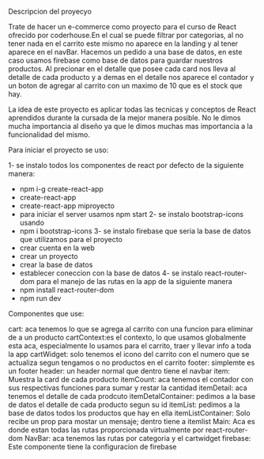 Descripcion del proyecyo

Trate de hacer un e-commerce como proyecto para el curso de React ofrecido por coderhouse.En el cual se puede filtrar por categorias, al no tener nada en el carrito este mismo no aparece en la landing y al tener aparece en el navBar.
Hacemos un pedido a una base de datos, en este caso usamos firebase como base de datos para guardar nuestros productos.
Al precionar en el detalle que posee cada card nos lleva al detalle de cada producto y a demas en el detalle nos aparece el contador y un boton de agregar al carrito con un maximo de 10 que es el stock que hay. 

La idea de este proyecto es aplicar todas las tecnicas y conceptos de React aprendidos durante la cursada de la mejor manera posible. No le dimos mucha importancia al diseño ya que le dimos muchas mas importancia a la funcionalidad del mismo.

Para iniciar el proyecto se uso:

1- se instalo todos los componentes de react por defecto de la siguiente manera: 
- npm i-g create-react-app
- create-react-app
- create-react-app miproyecto
- para iniciar el server usamos npm start
2- se instalo bootstrap-icons usando 
- npm i bootstrap-icons
3- se instalo firebase que seria la base de datos que utilizamos para el proyecto
- crear cuenta en la web
- crear un proyecto 
- crear la base de datos
- establecer coneccion con la base de datos
4- se instalo react-router-dom para el manejo de las rutas en la app de la siguiente manera
- npm install react-router-dom
- npm run dev

Componentes que use:

cart: aca tenemos lo que se agrega al carrito con una funcion para eliminar de a un producto
cartContext:es el contexto, lo que usamos globalmente esta aca, especialmente lo usamos para el carrito, traer y llevar info a toda la app
cartWidget: solo tenemos el icono del carrito con el numero que se actualiza segun tengamos o no productos en el carrito
footer: simplemte es un footer
header: un header normal que dentro tiene el navbar
item: Muestra la card de cada producto 
itemCount: aca tenemos el contador con sus respectivas funciones para sumar y restar la cantidad
itemDetail: aca tenemos el detalle de cada prodcuto
itemDetalContainer: pedimos a la base de datos el detalle de cada producto segun su id
itemList:  pedimos a la base de datos todos los productos que hay en ella
itemListContainer: Solo recibe un prop para mostar un mensaje; dentro tiene a itemlist
Main: Aca es donde estan todas las rutas proporcionada virtualmente por react-router-dom
NavBar: aca tenemos las rutas por categoria y el cartwidget
firebase: Este componente tiene la configuracion de firebase

